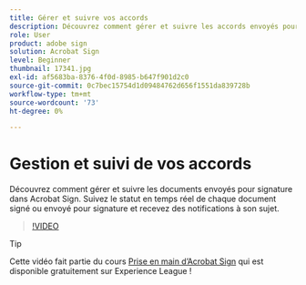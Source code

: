 ```yaml
---
title: Gérer et suivre vos accords
description: Découvrez comment gérer et suivre les accords envoyés pour signature dans Acrobat Sign
role: User
product: adobe sign
solution: Acrobat Sign
level: Beginner
thumbnail: 17341.jpg
exl-id: af5683ba-8376-4f0d-8985-b647f901d2c0
source-git-commit: 0c7bec15754d1d09484762d656f1551da839728b
workflow-type: tm+mt
source-wordcount: '73'
ht-degree: 0%

---
```


# Gestion et suivi de vos accords

Découvrez comment gérer et suivre les documents envoyés pour signature dans Acrobat Sign. Suivez le statut en temps réel de chaque document signé ou envoyé pour signature et recevez des notifications à son sujet.

>[!VIDEO](https://video.tv.adobe.com/v/338695?hidetitle=true)

>[!TIP]
>
>Cette vidéo fait partie du cours [Prise en main d’Acrobat Sign](https://experienceleague.adobe.com/?recommended=Sign-U-1-2020.1) qui est disponible gratuitement sur Experience League !
